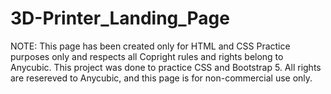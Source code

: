 # 3D-Printer_Landing_Page
NOTE: This page has been created only for HTML and CSS Practice purposes only and respects all Copright rules and rights belong to Anycubic. 
This project was done to practice CSS and Bootstrap 5. 
All rights are resereved to Anycubic, and this page is for non-commercial use only. 
